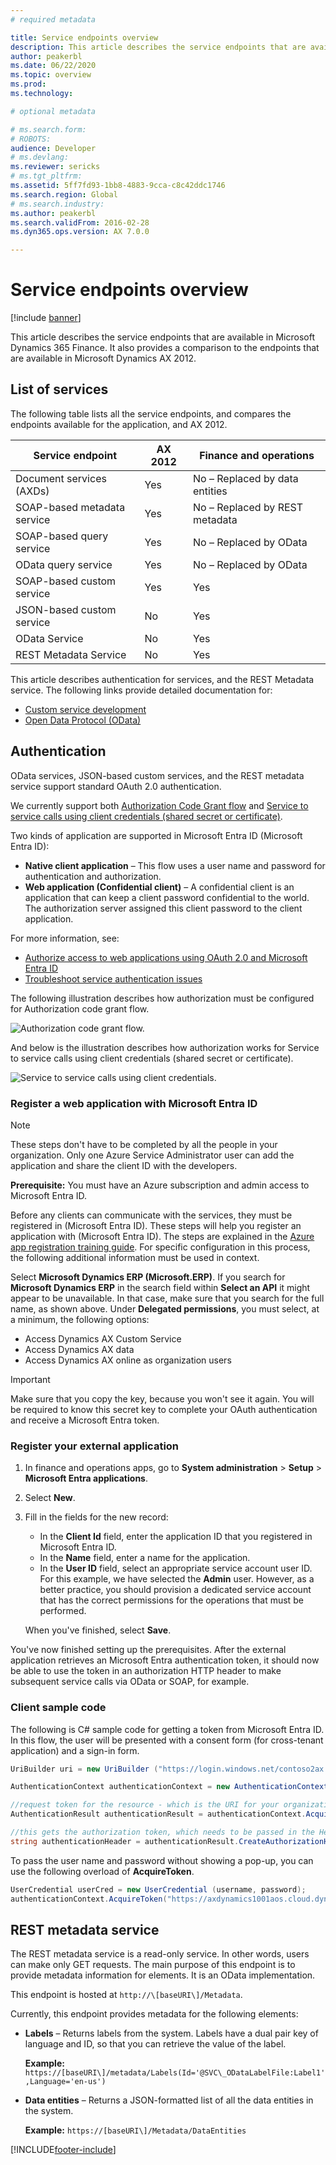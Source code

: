```yaml
---
# required metadata

title: Service endpoints overview
description: This article describes the service endpoints that are available.
author: peakerbl
ms.date: 06/22/2020
ms.topic: overview
ms.prod: 
ms.technology: 

# optional metadata

# ms.search.form: 
# ROBOTS: 
audience: Developer
# ms.devlang: 
ms.reviewer: sericks
# ms.tgt_pltfrm: 
ms.assetid: 5ff7fd93-1bb8-4883-9cca-c8c42ddc1746
ms.search.region: Global
# ms.search.industry: 
ms.author: peakerbl
ms.search.validFrom: 2016-02-28
ms.dyn365.ops.version: AX 7.0.0

---
```


# Service endpoints overview

[!include [banner](../includes/banner.md)]

This article describes the service endpoints that are available in Microsoft Dynamics 365 Finance. It also provides a comparison to the endpoints that are available in Microsoft Dynamics AX 2012.

## List of services
The following table lists all the service endpoints, and compares the endpoints available for the application, and AX 2012.

| Service endpoint            | AX 2012 | Finance and operations         |
|-----------------------------|---------|--------------------------------|
| Document services (AXDs)    | Yes     | No – Replaced by data entities |
| SOAP-based metadata service | Yes     | No – Replaced by REST metadata |
| SOAP-based query service    | Yes     | No – Replaced by OData         |
| OData query service         | Yes     | No – Replaced by OData         |
| SOAP-based custom service   | Yes     | Yes                            |
| JSON-based custom service   | No      | Yes                            |
| OData Service               | No      | Yes                            |
| REST Metadata Service       | No      | Yes                            |

This article describes authentication for services, and the REST Metadata service. The following links provide detailed documentation for:

- [Custom service development](custom-services.md)
- [Open Data Protocol (OData)](odata.md)

## Authentication
OData services, JSON-based custom services, and the REST metadata service support standard OAuth 2.0 authentication.

We currently support both [Authorization Code Grant flow](/previous-versions/azure/dn645542(v=azure.100)) and [Service to service calls using client credentials (shared secret or certificate)](/azure/active-directory/develop/active-directory-protocols-oauth-service-to-service).

Two kinds of application are supported in Microsoft Entra ID (Microsoft Entra ID):

- **Native client application** – This flow uses a user name and password for authentication and authorization.
- **Web application (Confidential client)** – A confidential client is an application that can keep a client password confidential to the world. The authorization server assigned this client password to the client application.

For more information, see:

- [Authorize access to web applications using OAuth 2.0 and Microsoft Entra ID](/previous-versions/azure/dn645545(v=azure.100))
- [Troubleshoot service authentication issues](troubleshoot-service-authentication.md)

The following illustration describes how authorization must be configured for Authorization code grant flow.

![Authorization code grant flow.](./media/services-authentication.png)

And below is the illustration describes how authorization works for Service to service calls using client credentials (shared secret or certificate).

![Service to service calls using client credentials.](./media/S2SAuth.jpg)

### Register a web application with Microsoft Entra ID

> [!NOTE]
> These steps don't have to be completed by all the people in your organization. Only one Azure Service Administrator user can add the application and share the client ID with the developers.

**Prerequisite:** You must have an Azure subscription and admin access to Microsoft Entra ID.

Before any clients can communicate with the services, they must be registered in (Microsoft Entra ID). These steps will help you register an application with (Microsoft Entra ID). The steps are explained in the [Azure app registration training guide](/azure/active-directory/develop/app-registrations-training-guide-for-app-registrations-legacy-users). For specific configuration in this process, the following additional information must be used in context.

Select **Microsoft Dynamics ERP (Microsoft.ERP)**. If you search for **Microsoft Dynamics ERP** in the search field within **Select an API** it might appear to be unavailable. In that case, make sure that you search for the full name, as shown above.
Under **Delegated permissions**, you must select, at a minimum, the following options:

- Access Dynamics AX Custom Service
- Access Dynamics AX data
- Access Dynamics AX online as organization users

 > [!IMPORTANT]
 > Make sure that you copy the key, because you won't see it again. You will be required to know this secret key to complete your OAuth authentication and receive a Microsoft Entra token.

### Register your external application 

1. In finance and operations apps, go to **System administration** \> **Setup** \> **Microsoft Entra applications**.
2. Select **New**.
3. Fill in the fields for the new record:

    - In the **Client Id** field, enter the application ID that you registered in Microsoft Entra ID.
    - In the **Name** field, enter a name for the application.
    - In the **User ID** field, select an appropriate service account user ID. For this example, we have selected the **Admin** user. However, as a better practice, you should provision a dedicated service account that has the correct permissions for the operations that must be performed.

    When you've finished, select **Save**.

You've now finished setting up the prerequisites. After the external application retrieves an Microsoft Entra authentication token, it should now be able to use the token in an authorization HTTP header to make subsequent service calls via OData or SOAP, for example.

### Client sample code

The following is C\# sample code for getting a token from Microsoft Entra ID. In this flow, the user will be presented with a consent form (for cross-tenant application) and a sign-in form.

```csharp
UriBuilder uri = new UriBuilder ("https://login.windows.net/contoso2ax.onmicrosoft.com");

AuthenticationContext authenticationContext = new AuthenticationContext(uri.ToString());

//request token for the resource - which is the URI for your organization. NOTE: Important do not add a trailing slash at the end of the URI
AuthenticationResult authenticationResult = authenticationContext.AcquireToken("https://axdynamics1001aos.cloud.dynamics.com", clientId, redirectURI);

//this gets the authorization token, which needs to be passed in the Header of the HTTP Requests
string authenticationHeader = authenticationResult.CreateAuthorizationHeader();
```

To pass the user name and password without showing a pop-up, you can use the following overload of **AcquireToken**.

```csharp
UserCredential userCred = new UserCredential (username, password);
authenticationContext.AcquireToken("https://axdynamics1001aos.cloud.dynamics.com", clientId, userCred);
```

## REST metadata service
The REST metadata service is a read-only service. In other words, users can make only GET requests. The main purpose of this endpoint is to provide metadata information for elements. It is an OData implementation.

This endpoint is hosted at `http://\[baseURI\]/Metadata`.

Currently, this endpoint provides metadata for the following elements:

- **Labels** – Returns labels from the system. Labels have a dual pair key of language and ID, so that you can retrieve the value of the label.

    **Example:** `https://[baseURI\]/metadata/Labels(Id='@SVC\_ODataLabelFile:Label1',Language='en-us')`

- **Data entities** – Returns a JSON-formatted list of all the data entities in the system.

    **Example:** `https://[baseURI\]/Metadata/DataEntities`


[!INCLUDE[footer-include](../../../includes/footer-banner.md)]